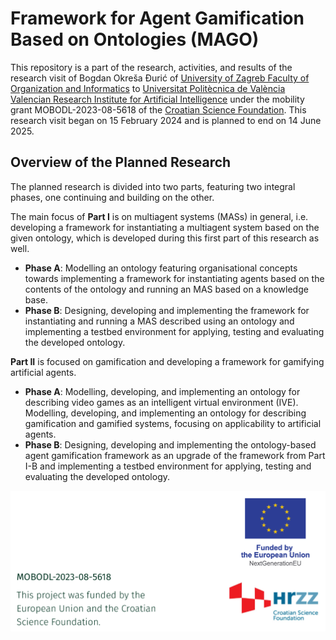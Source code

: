 # Framework for Agent Gamification Based on Ontologies (MAGO)

This repository is a part of the research, activities, and results of the research visit of Bogdan Okreša Đurić of [University of Zagreb Faculty of Organization and Informatics](https://www.foi.unizg.hr) to [Universitat Politècnica de València](http://www.upv.es) [Valencian Research Institute for Artificial Intelligence](https://vrain.upv.es) under the mobility grant MOBODL-2023-08-5618 of the [Croatian Science Foundation](https://hrzz.hr). This research visit began on 15 February 2024 and is planned to end on 14 June 2025.

## Overview of the Planned Research

The planned research is divided into two parts, featuring two integral phases, one continuing and building on the other.

The main focus of **Part I** is on multiagent systems (MASs) in general, i.e. developing a framework for instantiating a multiagent system based on the given ontology, which is developed during this first part of this research as well.

- **Phase A**: Modelling an ontology featuring organisational concepts towards implementing a framework for instantiating agents based on the contents of the ontology and running an MAS based on a knowledge base.
- **Phase B**: Designing, developing and implementing the framework for instantiating and running a MAS described using an ontology and implementing a testbed environment for applying, testing and evaluating the developed ontology.

**Part II** is focused on gamification and developing a framework for gamifying artificial agents.

- **Phase A**: Modelling, developing, and implementing an ontology for describing video games as an intelligent virtual environment (IVE). Modelling, developing, and implementing an ontology for describing gamification and gamified systems, focusing on applicability to artificial agents.
- **Phase B**: Designing, developing and implementing the ontology-based agent gamification framework as an upgrade of the framework from Part I-B and implementing a testbed environment for applying, testing and evaluating the developed ontology.

![alt text](<LaTeX Templates/Common Figures/Vidljivost s pozadinom.png>)
